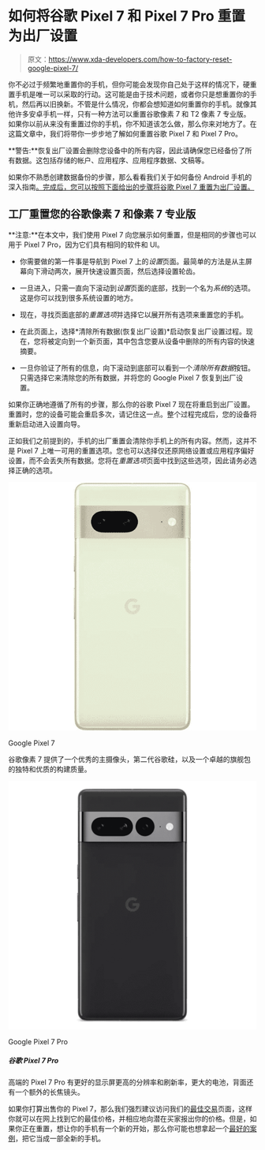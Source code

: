 # 如何将谷歌 Pixel 7 和 Pixel 7 Pro 重置为出厂设置

> 原文：<https://www.xda-developers.com/how-to-factory-reset-google-pixel-7/>

你不必过于频繁地重置你的手机，但你可能会发现你自己处于这样的情况下，硬重置手机是唯一可以采取的行动。这可能是由于技术问题，或者你只是想重置你的手机，然后再以旧换新。不管是什么情况，你都会想知道如何重置你的手机。就像其他许多安卓手机一样，只有一种方法可以重置谷歌像素 7 和 T2 像素 7 专业版。如果你以前从来没有重置过你的手机，你不知道该怎么做，那么你来对地方了。在这篇文章中，我们将带你一步步地了解如何重置谷歌 Pixel 7 和 Pixel 7 Pro。

**警告:**恢复出厂设置会删除您设备中的所有内容，因此请确保您已经备份了所有数据。这包括存储的帐户、应用程序、应用程序数据、文稿等。

如果你不熟悉创建数据备份的步骤，那么看看我们关于如何备份 Android 手机的深入指南[。完成后，您可以按照下面给出的步骤将谷歌 Pixel 7 重置为出厂设置。](https://www.xda-developers.com/how-to-backup-android/)

## 工厂重置您的谷歌像素 7 和像素 7 专业版

**注意:**在本文中，我们使用 Pixel 7 向您展示如何重置，但是相同的步骤也可以用于 Pixel 7 Pro，因为它们具有相同的软件和 UI。

*   你需要做的第一件事是导航到 Pixel 7 上的*设置*页面。最简单的方法是从主屏幕向下滑动两次，展开快速设置页面，然后选择设置轮齿。
*   一旦进入，只需一直向下滚动到*设置*页面的底部，找到一个名为*系统*的选项。这是你可以找到很多系统设置的地方。
*   现在，寻找页面底部的*重置选项*并选择它以展开所有选项来重置您的手机。

*   在此页面上，选择*清除所有数据(恢复出厂设置)*启动恢复出厂设置过程。现在，您将被定向到一个新页面，其中包含您要从设备中删除的所有内容的快速摘要。
*   一旦你验证了所有的信息，向下滚动到底部可以看到一个*清除所有数据*按钮。只需选择它来清除您的所有数据，并将您的 Google Pixel 7 恢复到出厂设置。

如果你正确地遵循了所有的步骤，那么你的谷歌 Pixel 7 现在将重启到出厂设置。重置时，您的设备可能会重启多次，请记住这一点。整个过程完成后，您的设备将重新启动进入设置向导。

正如我们之前提到的，手机的出厂重置会清除你手机上的所有内容。然而，这并不是 Pixel 7 上唯一可用的重置选项。您也可以选择仅还原网络设置或应用程序偏好设置，而不会丢失所有数据。您将在*重置选项*页面中找到这些选项，因此请务必选择正确的选项。

 <picture>![The regular Pixel 7 models also support dual SIM. You can use a physical nano SIM card along with an eSIM.](img/0afff68991ff570efc5672f7e745a332.png)</picture> 

Google Pixel 7

谷歌像素 7 提供了一个优秀的主摄像头，第二代谷歌硅，以及一个卓越的旗舰包的独特和优质的构建质量。

 <picture>![Best Buy is carrying the Pixel 7 Pro in all three colors. You can buy one and get a $200 Best Buy e-gift card for free.](img/6179081b5d17a266099a7657cad6cfc5.png)</picture> 

Google Pixel 7 Pro

##### 谷歌 Pixel 7 Pro

高端的 Pixel 7 Pro 有更好的显示屏更高的分辨率和刷新率，更大的电池，背面还有一个额外的长焦镜头。

如果你打算出售你的 Pixel 7，那么我们强烈建议访问我们的[最佳交易](https://www.xda-developers.com/best-google-pixel-7-deals/)页面，这样你就可以在网上找到它的最佳价格，并相应地向潜在买家报出你的价格。但是，如果你正在重置，想让你的手机有一个新的开始，那么你可能也想拿起一个[最好的案例](https://www.xda-developers.com/best-google-pixel-7-cases/)，把它当成一部全新的手机。